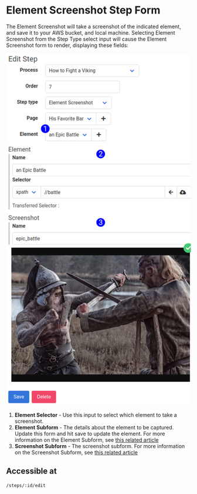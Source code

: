 # Element Screenshot Step Form

The Element Screenshot will take a screenshot of the indicated element, and save it to your AWS bucket, and local machine. Selecting Element Screenshot from the Step Type select input will cause the Element Screenshot form to render, displaying these fields:

![Element Screenshot Form Reference](images/step_form_reference_element_screenshot.png)

1. **Element Selector** - Use this input to select which element to take a screenshot.
2. **Element Subform** - The details about the element to be captured. Update this form and hit save to update the element. For more information on the Element Subform, see [this related article](element_subform.md)
3. **Screenshot Subform** - The screenshot subform. For more information on the Screenshot Subform, see [this related article](screenshot_subform.md)

## Accessible at
`/steps/:id/edit`